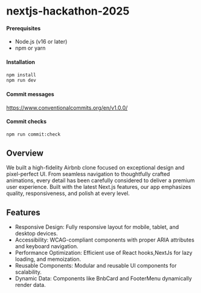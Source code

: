 # nextjs-hackathon-2025


#### Prerequisites
- Node.js (v16 or later)
- npm or yarn

#### Installation
```bash
npm install
npm run dev
```

#### Commit messages
https://www.conventionalcommits.org/en/v1.0.0/

#### Commit checks
```bash
npm run commit:check
```

## Overview
We built a high-fidelity Airbnb clone focused on exceptional design and pixel-perfect UI. From seamless navigation to thoughtfully crafted animations, every detail has been carefully considered to deliver a premium user experience. Built with the latest Next.js features, our app emphasizes quality, responsiveness, and polish at every level.

## Features
- Responsive Design: Fully responsive layout for mobile, tablet, and desktop devices.
- Accessibility: WCAG-compliant components with proper ARIA attributes and keyboard navigation.
- Performance Optimization: Efficient use of React hooks,NextJs for lazy loading, and memoization.
- Reusable Components: Modular and reusable UI components for scalability.
- Dynamic Data: Components like BnbCard and FooterMenu dynamically render data.

